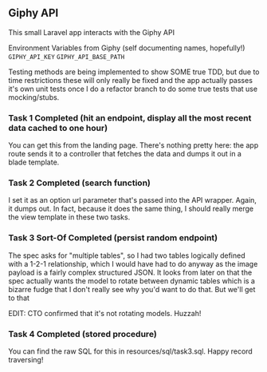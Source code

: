 ## Giphy API

This small Laravel app interacts with the Giphy API

Environment Variables from Giphy (self documenting names, hopefully!)
```GIPHY_API_KEY```
```GIPHY_API_BASE_PATH```

Testing methods are being implemented to show SOME true TDD, but due to time restrictions these will only really
be fixed and the app actually passes it's own unit tests once I do a refactor branch to do some true tests that use
mocking/stubs.

### Task 1 Completed (hit an endpoint, display all the most recent data cached to one hour)
You can get this from the landing page. There's nothing pretty here: the app route sends it to a controller that
fetches the data and dumps it out in a blade template.

### Task 2 Completed (search function)
I set it as an option url parameter that's passed into the API wrapper. Again, it dumps out. In fact, because it does the same thing, I should really merge the view template in these two tasks.

### Task 3 Sort-Of Completed (persist random endpoint)
The spec asks for "multiple tables", so I had two tables logically defined with a 1-2-1 relationship, which I would have had to do anyway as the image payload is a fairly complex structured JSON. It looks from later on that the spec actually wants the model to rotate between dynamic tables which is a bizarre fudge that I don't really see why you'd want to do that. But we'll get to that

EDIT: CTO confirmed that it's not rotating models. Huzzah!

### Task 4 Completed (stored procedure)
You can find the raw SQL for this in resources/sql/task3.sql. Happy record traversing!
